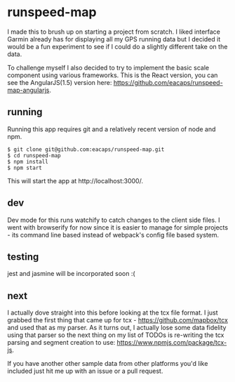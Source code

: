 # runspeed-map
I made this to brush up on starting a project from scratch. I liked interface Garmin already has for displaying all my GPS running data but I decided it would be a fun experiment to see if I could do a slightly different take on the data.

To challenge myself I also decided to try to implement the basic scale component using various frameworks. This is the React version, you can see the AngularJS(1.5) version here: https://github.com/eacaps/runspeed-map-angularjs.

## running
Running this app requires git and a relatively recent version of node and npm.

    $ git clone git@github.com:eacaps/runspeed-map.git
    $ cd runspeed-map
    $ npm install
    $ npm start

This will start the app at http://localhost:3000/.

## dev
Dev mode for this runs watchify to catch changes to the client side files. I went with browserify for now since it is easier to manage for simple projects - its command line based instead of webpack's config file based system.

## testing
jest and jasmine will be incorporated soon :(

## next
I actually dove straight into this before looking at the tcx file format. I just grabbed the first thing that came up for tcx - https://github.com/mapbox/tcx and used that as my parser. As it turns out, I actually lose some data fidelity using that parser so the next thing on my list of TODOs is re-writing the tcx parsing and segment creation to use: https://www.npmjs.com/package/tcx-js.

If you have another other sample data from other platforms you'd like included just hit me up with an issue or a pull request.
